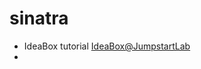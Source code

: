 sinatra
=======

* IdeaBox tutorial [IdeaBox@JumpstartLab](http://tutorials.jumpstartlab.com/projects/idea_box.html "IdeaBox tutorial")
* 
